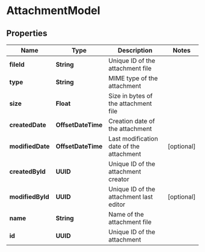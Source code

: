 

# AttachmentModel


## Properties

| Name | Type | Description | Notes |
|------------ | ------------- | ------------- | -------------|
|**fileId** | **String** | Unique ID of the attachment file |  |
|**type** | **String** | MIME type of the attachment |  |
|**size** | **Float** | Size in bytes of the attachment file |  |
|**createdDate** | **OffsetDateTime** | Creation date of the attachment |  |
|**modifiedDate** | **OffsetDateTime** | Last modification date of the attachment |  [optional] |
|**createdById** | **UUID** | Unique ID of the attachment creator |  |
|**modifiedById** | **UUID** | Unique ID of the attachment last editor |  [optional] |
|**name** | **String** | Name of the attachment file |  |
|**id** | **UUID** | Unique ID of the attachment |  |



